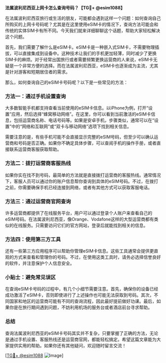 **法属波利尼西亚上网卡怎么查询号码？【TG💪+ @esim1088】**

在法属波利尼西亚旅行或生活的朋友，可能都会遇到这样一个问题：如何查询自己所购买的上网卡号码呢？尤其是在这里使用eSIM卡的情况下，查询方法可能会和传统的实体SIM卡有所不同。今天我们就来详细聊聊这个话题，帮助大家轻松解决这个问题。

首先，我们需要了解什么是eSIM卡。eSIM卡是一种嵌入式SIM卡，不需要物理插拔，可以直接集成到设备中。这种技术让我们的手机更加轻薄，同时减少了更换SIM卡的麻烦。对于经常出国旅行或者需要频繁更换运营商的人来说，eSIM卡无疑是一个非常方便的选择。而在法属波利尼西亚，eSIM卡也逐渐成为主流，尤其是针对游客和短期居住者的需求。

那么，如何查询自己的eSIM卡号码呢？以下是一些常见的方法：

### 方法一：通过手机设置查询

大多数智能手机都支持查看当前使用的eSIM卡信息。以iPhone为例，打开“设置”应用，然后选择“蜂窝移动网络”。在这里，你可以看到当前激活的eSIM卡信息，包括运营商名称、电话号码等。如果是安卓手机，步骤类似，通常可以在“设置”中的“网络和互联网”或“双卡与移动网络”选项下找到相关信息。

需要注意的是，有些手机可能不会直接显示完整的eSIM号码，但至少可以确认运营商和号码是否正确。如果你不确定具体步骤，可以查阅手机的操作手册，或者直接联系运营商客服获取帮助。

### 方法二：拨打运营商客服热线

如果你实在找不到号码，最简单的方法就是直接拨打运营商的客服热线。通常情况下，客服人员可以通过你的账户信息帮你查询到具体的eSIM号码。不过，在拨打之前，你需要确保手机已经连接到网络，或者有其他方式可以获取客服电话。

### 方法三：通过运营商官网查询

许多运营商都提供了在线服务平台，用户可以通过登录个人账户来查看自己的eSIM号码。在法属波利尼西亚，像Orange、Vodafone这样的大型运营商都有类似的在线服务。只需要访问它们的官方网站，登录后就能找到相关的信息。

### 方法四：使用第三方工具

还有一些第三方应用程序可以帮助你管理eSIM卡信息。这些工具通常会提供更直观的方式来查看和管理你的号码。不过，在使用这类工具时，请务必选择信誉良好的软件，并注意保护个人信息安全。

### 小贴士：避免常见误区

在查询eSIM卡号码的过程中，有几个小细节需要注意。首先，确保你的设备已经成功激活了eSIM卡，否则即使进行了上述操作也可能无法获取到号码。其次，不同国家和地区的运营商可能有不同的查询流程，因此最好提前做好功课。最后，如果你是在旅行期间遇到问题，不妨利用机场的服务台或者酒店前台寻求帮助。

### 总结

查询法属波利尼西亚的eSIM卡号码其实并不复杂，只要掌握了正确的方法，无论是通过手机设置、客服热线还是运营商官网，都能轻松搞定。希望这篇文章能为大家提供实用的帮助。如果你还有其他疑问，欢迎随时留言交流！

[[TG💪+ @esim1088](https://t.me/s/esim1088) ![Image](https://i.postimg.cc/4NQfJmqS/Snipaste-2025-05-13-00-14-12.png)]